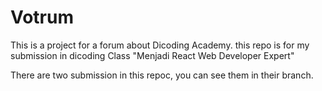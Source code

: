 # Votrum

This is a project for a forum about Dicoding Academy. this repo is for my submission in dicoding Class "Menjadi React Web Developer Expert"

There are two submission in this repoc, you can see them in their branch.
